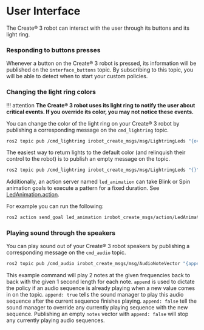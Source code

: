 # User Interface

The Create® 3 robot can interact with the user through its buttons and its light ring.

### Responding to buttons presses

Whenever a button on the Create® 3 robot is pressed, its information will be published on the `interface_buttons` topic.
By subscribing to this topic, you will be able to detect when to start your custom policies.

### Changing the light ring colors

!!! attention 
    **The Create® 3 robot uses its light ring to notify the user about critical events. If you override its color, you may not notice these events.**

You can change the color of the light ring on your Create® 3 robot by publishing a corresponding message on the `cmd_lightring` topic.

```bash
ros2 topic pub /cmd_lightring irobot_create_msgs/msg/LightringLeds "{override_system: true, leds: [{red: 255, green: 0, blue: 0}, {red: 0, green: 255, blue: 0}, {red: 0, green: 0, blue: 255}, {red: 255, green: 255, blue: 0}, {red: 255, green: 0, blue: 255}, {red: 0, green: 255, blue: 255}]}"
```

The easiest way to return lights to the default color (and relinquish their control to the robot) is to publish an empty message on the topic.

```bash
ros2 topic pub /cmd_lightring irobot_create_msgs/msg/LightringLeds "{}"
```

Additionally, an action server named `led_animation` can take Blink or Spin animation goals to execute a pattern for a fixed duration.
See [LedAnimation.action](https://github.com/iRobotEducation/irobot_create_msgs/blob/main/action/LedAnimation.action).


For example you can run the following:

```bash
ros2 action send_goal led_animation irobot_create_msgs/action/LedAnimation "{animation_type: 1, lightring: {leds: [{red: 255, green: 0, blue: 0}, {red: 0, green: 255, blue: 0}, {red: 0, green: 0, blue: 255}, {red: 255, green: 255, blue: 0}, {red: 255, green: 0, blue: 255}, {red: 0, green: 255, blue: 255}], override_system: true},max_runtime: {sec: 500, nanosec: 0}}"
```

### Playing sound through the speakers

You can play sound out of your Create® 3 robot speakers by publishing a corresponding message on the `cmd_audio` topic.

```bash
ros2 topic pub /cmd_audio irobot_create_msgs/msg/AudioNoteVector "{append: false, notes: [{frequency: 100, max_runtime: {sec: 1,nanosec: 0}}, {frequency: 50, max_runtime: {sec: 1,nanosec: 0}}]}"
```

This example command will play 2 notes at the given frequencies back to back with the given 1 second length for each note.
`append` is used to dictate the policy if an audio sequence is already playing when a new value comes in on the topic.
`append: true` tells the sound manager to play this audio sequence after the current sequence finishes playing.
`append: false` tell the sound manager to override any currently playing sequence with the new sequence.
Publishing an empty `notes` vector with `append: false` will stop any currently playing audio sequences.
